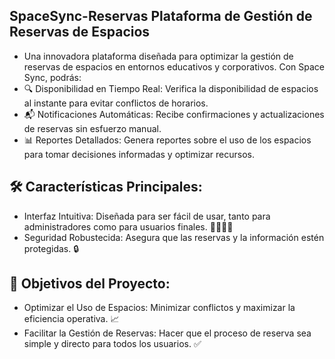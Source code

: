 ## SpaceSync-Reservas Plataforma de Gestión de Reservas de Espacios 
- Una innovadora plataforma diseñada para optimizar la gestión de reservas de espacios en entornos educativos y corporativos. Con Space Sync, podrás:
- 🔍 Disponibilidad en Tiempo Real: Verifica la disponibilidad de espacios al instante para evitar conflictos de horarios.
- 📬 Notificaciones Automáticas: Recibe confirmaciones y actualizaciones de reservas sin esfuerzo manual.
- 📊 Reportes Detallados: Genera reportes sobre el uso de los espacios para tomar decisiones informadas y optimizar recursos.
## 🛠️ Características Principales:
- Interfaz Intuitiva: Diseñada para ser fácil de usar, tanto para administradores como para usuarios finales. 👩‍💻👨‍💻
- Seguridad Robustecida: Asegura que las reservas y la información estén protegidas. 🔒
## 🎯 Objetivos del Proyecto:
- Optimizar el Uso de Espacios: Minimizar conflictos y maximizar la eficiencia operativa. 📈
- Facilitar la Gestión de Reservas: Hacer que el proceso de reserva sea simple y directo para todos los usuarios. ✅
